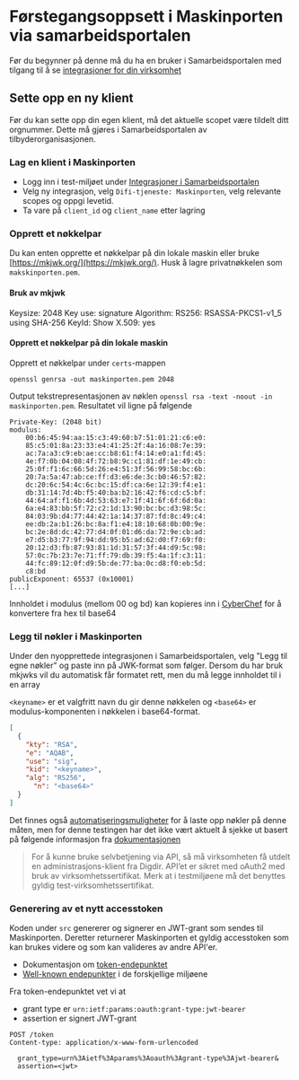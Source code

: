 # Førstegangsoppsett i Maskinporten via samarbeidsportalen

Før du begynner på denne må du ha en bruker i Samarbeidsportalen med tilgang til å
se [integrasjoner for din virksomhet](https://sjolvbetjening.test.samarbeid.digdir.no/integrations)

## Sette opp en ny klient

Før du kan sette opp din egen klient, må det aktuelle scopet være tildelt ditt orgnummer. Dette må gjøres i
Samarbeidsportalen av tilbyderorganisasjonen.

### Lag en klient i Maskinporten

* Logg inn i test-miljøet
  under [Integrasjoner i Samarbeidsportalen](https://sjolvbetjening.test.samarbeid.digdir.no/integrations)
* Velg ny integrasjon, velg `Difi-tjeneste: Maskinporten`, velg relevante scopes og oppgi levetid.
* Ta vare på `client_id` og `client_name` etter lagring

### Opprett et nøkkelpar

Du kan enten opprette et nøkkelpar på din lokale maskin eller bruke [https://mkjwk.org/](https://mkjwk.org/).
Husk å lagre privatnøkkelen som `makskinporten.pem`.


#### Bruk av mkjwk

Keysize: 2048
Key use: signature
Algorithm: RS256: RSASSA-PKCS1-v1_5 using SHA-256
KeyId: <dinselvvalgtekeyId>
Show X.509: yes

#### Opprett et nøkkelpar på din lokale maskin

Opprett et nøkkelpar under `certs`-mappen

```
openssl genrsa -out maskinporten.pem 2048
```

Output tekstrepresentasjonen av nøklen `openssl rsa -text -noout -in maskinporten.pem`. Resultatet vil ligne på følgende

```
Private-Key: (2048 bit)
modulus:
    00:b6:45:94:aa:15:c3:49:60:b7:51:01:21:c6:e0:
    85:c5:01:8a:23:33:e4:41:25:2f:4a:16:08:7e:39:
    ac:7a:a3:c9:eb:ae:cc:b8:61:f4:14:e0:a1:fd:45:
    4e:f7:0b:04:08:4f:72:b8:9c:c1:81:df:1e:49:cb:
    25:0f:f1:6c:66:5d:26:e4:51:3f:56:99:58:bc:6b:
    20:7a:5a:47:ab:ce:ff:d3:e6:de:3c:b0:46:57:82:
    dc:20:6c:54:4c:6c:bc:15:df:ca:6e:12:39:f4:e1:
    db:31:14:7d:4b:f5:40:ba:b2:16:42:f6:cd:c5:bf:
    44:64:af:f1:6b:4d:53:63:e7:1f:41:6f:6f:6d:0a:
    6a:e4:83:bb:5f:72:c2:1d:13:90:bc:bc:d3:98:5c:
    84:03:9b:d4:77:44:42:1a:14:37:87:fd:8c:49:c4:
    ee:db:2a:b1:26:bc:8a:f1:e4:18:10:68:0b:00:9e:
    bc:2e:8d:dc:42:77:d4:0f:01:d6:da:72:9e:cb:ad:
    e7:d5:b3:77:9f:94:dd:95:b5:ad:62:d0:f7:69:f0:
    20:12:d3:fb:87:93:81:1d:31:57:3f:44:d9:5c:98:
    57:0c:7b:23:7e:71:ff:79:db:39:f5:4a:1f:c3:11:
    44:fc:89:12:0f:d9:5b:de:77:ba:0c:d8:f0:eb:5d:
    c8:bd
publicExponent: 65537 (0x10001)
[...]
```

Innholdet i modulus (mellom 00 og bd) kan kopieres inn
i  [CyberChef](https://gchq.github.io/CyberChef/#recipe=From_Hex('Auto')To_Base64('A-Za-z0-9%2B/%3D'))
for å konvertere fra hex til base64

### Legg til nøkler i Maskinporten

Under den nyopprettede integrasjonen i Samarbeidsportalen, velg "Legg til egne nøkler" og paste inn på JWK-format som følger.
Dersom du har bruk mkjwks vil du automatisk får formatet rett, men du må legge innholdet til i en array

`<keyname>` er et valgfritt navn du gir denne nøkkelen og `<base64>` er modulus-komponenten i nøkkelen i base64-format.

```json
[
  {
    "kty": "RSA",
    "e": "AQAB",
    "use": "sig",
    "kid": "<keyname>",
    "alg": "RS256",
      "n": "<base64>"
  }
]


```
Det finnes også [automatiseringsmuligheter](https://docs.digdir.no/docs/Maskinporten/maskinporten_sjolvbetjening_api#registrere-klient-som-bruker-egen-nøkkel)
for å laste opp nøkler på denne måten, men for denne testingen har det ikke vært aktuelt å sjekke ut basert på følgende
informasjon fra [dokumentasjonen](https://docs.digdir.no/docs/Maskinporten/maskinporten_sjolvbetjening_api#selvbetjening-som-api-konsument)

> For å kunne bruke selvbetjening via API, så må virksomheten få utdelt en administrasjons-klient fra Digdir. API’et er sikret med oAuth2 med bruk av virksomhetssertifikat. Merk at i testmiljøene må det benyttes gyldig test-virksomhetssertifikat.


### Generering av et nytt accesstoken

Koden under `src` genererer og signerer en JWT-grant som sendes til Maskinporten. Deretter returnerer Maskinporten et
gyldig accesstoken som kan brukes videre og som kan valideres av andre API'er.

* Dokumentasjon om [token-endepunktet](https://docs.digdir.no/docs/Maskinporten/maskinporten_protocol_token)
* [Well-known endepunkter](https://docs.digdir.no/docs/Maskinporten/maskinporten_func_wellknown) i de forskjellige miljøene

Fra token-endepunktet vet vi at

* grant type er `urn:ietf:params:oauth:grant-type:jwt-bearer`
* assertion er signert JWT-grant

```
POST /token
Content-type: application/x-www-form-urlencoded

  grant_type=urn%3Aietf%3Aparams%3Aoauth%3Agrant-type%3Ajwt-bearer&
  assertion=<jwt>
```

